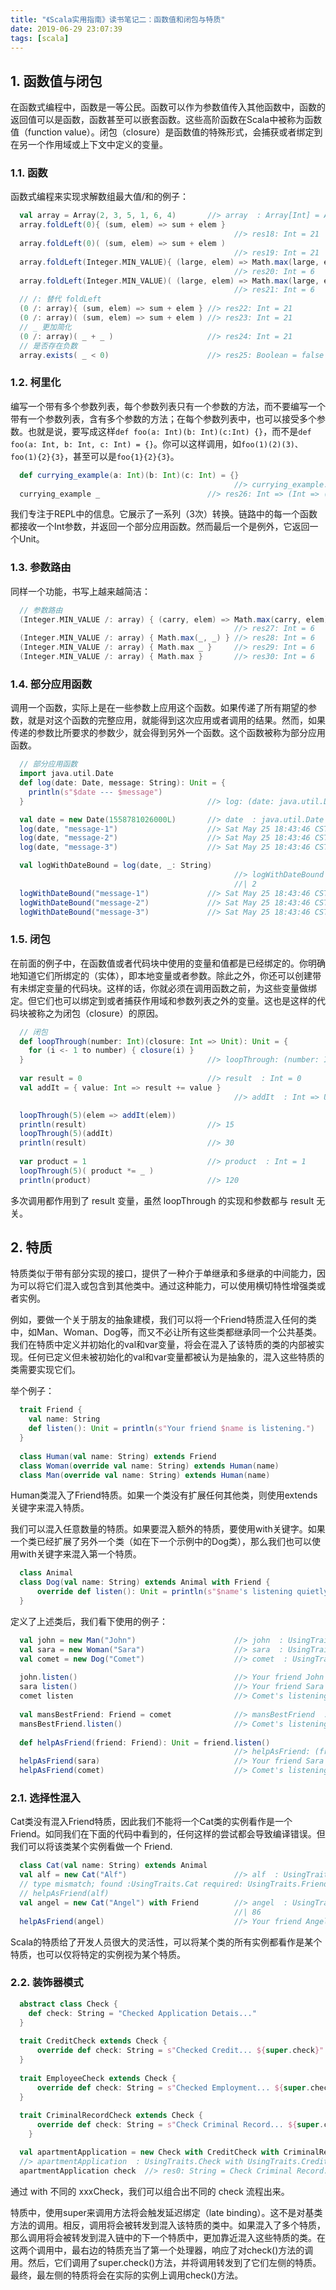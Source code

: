 ```yaml
---
title: "《Scala实用指南》读书笔记二：函数值和闭包与特质"
date: 2019-06-29 23:07:39
tags: [scala]
---
```


## 1. 函数值与闭包

在函数式编程中，函数是一等公民。函数可以作为参数值传入其他函数中，函数的返回值可以是函数，函数甚至可以嵌套函数。这些高阶函数在Scala中被称为函数值（function value）。闭包（closure）是函数值的特殊形式，会捕获或者绑定到在另一个作用域或上下文中定义的变量。

### 1.1. 函数

函数式编程来实现求解数组最大值/和的例子：

```scala
  val array = Array(2, 3, 5, 1, 6, 4)       //> array  : Array[Int] = Array(2, 3, 5, 1, 6, 4)
  array.foldLeft(0){ (sum, elem) => sum + elem }
                                                  //> res18: Int = 21
  array.foldLeft(0)( (sum, elem) => sum + elem )
                                                  //> res19: Int = 21
  array.foldLeft(Integer.MIN_VALUE){ (large, elem) => Math.max(large, elem) }
                                                  //> res20: Int = 6
  array.foldLeft(Integer.MIN_VALUE)( (large, elem) => Math.max(large, elem) )
                                                  //> res21: Int = 6
  // /: 替代 foldLeft
  (0 /: array){ (sum, elem) => sum + elem } //> res22: Int = 21
  (0 /: array)( (sum, elem) => sum + elem ) //> res23: Int = 21
  // _ 更加简化
  (0 /: array)( _ + _ )                     //> res24: Int = 21
  // 是否存在负数
  array.exists( _ < 0)                      //> res25: Boolean = false
```

### 1.2. 柯里化

编写一个带有多个参数列表，每个参数列表只有一个参数的方法，而不要编写一个带有一个参数列表，含有多个参数的方法；在每个参数列表中，也可以接受多个参数。也就是说，要写成这样`def foo(a: Int)(b: Int)(c:Int) {}`，而不是`def foo(a: Int, b: Int, c: Int) = {}`。你可以这样调用，如`foo(1)(2)(3)、foo(1){2}{3}`，甚至可以是`foo{1}{2}{3}`。

```scala
  def currying_example(a: Int)(b: Int)(c: Int) = {}
                                                  //> currying_example: (a: Int)(b: Int)(c: Int)Unit
  currying_example _                        //> res26: Int => (Int => (Int => Unit)) = example$$$Lambda$31/1690287238@64bf3bbf
```

我们专注于REPL中的信息。它展示了一系列（3次）转换。链路中的每一个函数都接收一个Int参数，并返回一个部分应用函数。然而最后一个是例外，它返回一个Unit。

### 1.3. 参数路由

同样一个功能，书写上越来越简洁：

```scala
  // 参数路由
  (Integer.MIN_VALUE /: array) { (carry, elem) => Math.max(carry, elem) }
                                                  //> res27: Int = 6
  (Integer.MIN_VALUE /: array) { Math.max(_, _) } //> res28: Int = 6
  (Integer.MIN_VALUE /: array) { Math.max _ }     //> res29: Int = 6
  (Integer.MIN_VALUE /: array) { Math.max }       //> res30: Int = 6
```

### 1.4. 部分应用函数

调用一个函数，实际上是在一些参数上应用这个函数。如果传递了所有期望的参数，就是对这个函数的完整应用，就能得到这次应用或者调用的结果。然而，如果传递的参数比所要求的参数少，就会得到另外一个函数。这个函数被称为部分应用函数。

```scala
  // 部分应用函数
  import java.util.Date
  def log(date: Date, message: String): Unit = {
    println(s"$date --- $message")
  }                                         //> log: (date: java.util.Date, message: String)Unit

  val date = new Date(1558781026000L)       //> date  : java.util.Date = Sat May 25 18:43:46 CST 2019
  log(date, "message-1")                    //> Sat May 25 18:43:46 CST 2019 --- message-1
  log(date, "message-2")                    //> Sat May 25 18:43:46 CST 2019 --- message-2
  log(date, "message-3")                    //> Sat May 25 18:43:46 CST 2019 --- message-3

  val logWithDateBound = log(date, _: String)
                                                  //> logWithDateBound  : String => Unit = example$$$Lambda$36/1635756693@1e12798
                                                  //| 2
  logWithDateBound("message-1")             //> Sat May 25 18:43:46 CST 2019 --- message-1
  logWithDateBound("message-2")             //> Sat May 25 18:43:46 CST 2019 --- message-2
  logWithDateBound("message-3")             //> Sat May 25 18:43:46 CST 2019 --- message-3
```

### 1.5. 闭包

在前面的例子中，在函数值或者代码块中使用的变量和值都是已经绑定的。你明确地知道它们所绑定的（实体），即本地变量或者参数。除此之外，你还可以创建带有未绑定变量的代码块。这样的话，你就必须在调用函数之前，为这些变量做绑定。但它们也可以绑定到或者捕获作用域和参数列表之外的变量。这也是这样的代码块被称之为闭包（closure）的原因。

```scala
  // 闭包
  def loopThrough(number: Int)(closure: Int => Unit): Unit = {
    for (i <- 1 to number) { closure(i) }
  }                                         //> loopThrough: (number: Int)(closure: Int => Unit)Unit
  
  var result = 0                            //> result  : Int = 0
  val addIt = { value: Int => result += value }
                                                  //> addIt  : Int => Unit = example$$$Lambda$37/836514715@544fe44c

  loopThrough(5)(elem => addIt(elem))
  println(result)                           //> 15
  loopThrough(5)(addIt)
  println(result)                           //> 30
  
  var product = 1                           //> product  : Int = 1
  loopThrough(5)( product *= _ )
  println(product)                          //> 120
```

多次调用都作用到了 result 变量，虽然 loopThrough 的实现和参数都与 result 无关。

## 2. 特质

特质类似于带有部分实现的接口，提供了一种介于单继承和多继承的中间能力，因为可以将它们混入或包含到其他类中。通过这种能力，可以使用横切特性增强类或者实例。

例如，要做一个关于朋友的抽象建模，我们可以将一个Friend特质混入任何的类中，如Man、Woman、Dog等，而又不必让所有这些类都继承同一个公共基类。我们在特质中定义并初始化的val和var变量，将会在混入了该特质的类的内部被实现。任何已定义但未被初始化的val和var变量都被认为是抽象的，混入这些特质的类需要实现它们。

举个例子：

```scala
  trait Friend {
    val name: String
    def listen(): Unit = println(s"Your friend $name is listening.")
  }
  
  class Human(val name: String) extends Friend
  class Woman(override val name: String) extends Human(name)
  class Man(override val name: String) extends Human(name)
```

Human类混入了Friend特质。如果一个类没有扩展任何其他类，则使用extends关键字来混入特质。

我们可以混入任意数量的特质。如果要混入额外的特质，要使用with关键字。如果一个类已经扩展了另外一个类（如在下一个示例中的Dog类），那么我们也可以使用with关键字来混入第一个特质。

```scala
  class Animal
  class Dog(val name: String) extends Animal with Friend {
      override def listen(): Unit = println(s"$name's listening quietly.")
  }
```

定义了上述类后，我们看下使用的例子：

```scala
  val john = new Man("John")                      //> john  : UsingTraits.Man = UsingTraits$Man@506c589e
  val sara = new Woman("Sara")                    //> sara  : UsingTraits.Woman = UsingTraits$Woman@2752f6e2
  val comet = new Dog("Comet")                    //> comet  : UsingTraits.Dog = UsingTraits$Dog@e580929
  
  john.listen()                                   //> Your friend John is listening.
  sara listen()                                   //> Your friend Sara is listening.
  comet listen                                    //> Comet's listening quietly.
  
  val mansBestFriend: Friend = comet              //> mansBestFriend  : UsingTraits.Friend = UsingTraits$Dog@e580929
  mansBestFriend.listen()                         //> Comet's listening quietly.
  
  def helpAsFriend(friend: Friend): Unit = friend.listen()
                                                  //> helpAsFriend: (friend: UsingTraits.Friend)Unit
  helpAsFriend(sara)                              //> Your friend Sara is listening.
  helpAsFriend(comet)                             //> Comet's listening quietly.
```

### 2.1. 选择性混入

Cat类没有混入Friend特质，因此我们不能将一个Cat类的实例看作是一个Friend。如同我们在下面的代码中看到的，任何这样的尝试都会导致编译错误。但我们可以将该类某个实例看做一个 Friend.

```scala
  class Cat(val name: String) extends Animal
  val alf = new Cat("Alf")                        //> alf  : UsingTraits.Cat = UsingTraits$Cat$1@34ce8af7
  // type mismatch; found :UsingTraits.Cat required: UsingTraits.Friend
  // helpAsFriend(alf)
  val angel = new Cat("Angel") with Friend        //> angel  : UsingTraits.Cat with UsingTraits.Friend = UsingTraits$$anon$1@b6842
                                                  //| 86
  helpAsFriend(angel)                             //> Your friend Angel is listening.
```

Scala的特质给了开发人员很大的灵活性，可以将某个类的所有实例都看作是某个特质，也可以仅将特定的实例视为某个特质。

### 2.2. 装饰器模式

```scala
  abstract class Check {
    def check: String = "Checked Application Detais..."
  }
  
  trait CreditCheck extends Check {
      override def check: String = s"Checked Credit... ${super.check}"
  }
  
  trait EmployeeCheck extends Check {
      override def check: String = s"Checked Employment... ${super.check}"
  }
  
  trait CriminalRecordCheck extends Check {
      override def check: String = s"Check Criminal Record... ${super.check}"
    }

  val apartmentApplication = new Check with CreditCheck with CriminalRecordCheck
  //> apartmentApplication  : UsingTraits.Check with UsingTraits.CreditCheck  UsingTraits.CriminalRecordCheck = UsingTraits$$anon$2@880ec60
  apartmentApplication check  //> res0: String = Check Criminal Record... Checked Credit... Checked Application Detais...
```

通过 with 不同的 xxxCheck，我们可以组合出不同的 check 流程出来。

特质中，使用super来调用方法将会触发延迟绑定（late binding）。这不是对基类方法的调用。相反，调用将会被转发到混入该特质的类中。如果混入了多个特质，那么调用将会被转发到混入链中的下一个特质中，更加靠近混入这些特质的类。在这两个调用中，最右边的特质充当了第一个处理器，响应了对check()方法的调用。然后，它们调用了super.check()方法，并将调用转发到了它们左侧的特质。最终，最左侧的特质将会在实际的实例上调用check()方法。

